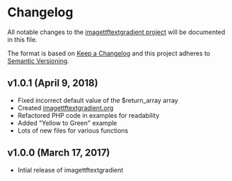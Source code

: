 # Changelog

All notable changes to the [imagettftextgradient project](https://github.com/andrewgjohnson/imagettftextgradient) will be documented in this file.

The format is based on [Keep a Changelog](http://keepachangelog.com/) and this project adheres to [Semantic Versioning](http://semver.org/).

## v1.0.1 (April 9, 2018)
 * Fixed incorrect default value of the $return_array array
 * Created [imagettftextgradient.org](http://imagettftextgradient.org)
 * Refactored PHP code in examples for readability
 * Added "Yellow to Green" example
 * Lots of new files for various functions

## v1.0.0 (March 17, 2017)
 * Intial release of imagettftextgradient
